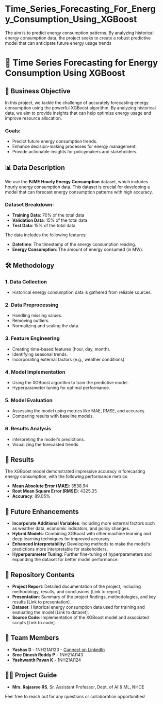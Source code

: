 # Time_Series_Forecasting_For_Energy_Consumption_Using_XGBoost
The aim is to predict energy consumption patterns.  By analyzing historical energy consumption data, the project seeks to create a robust predictive model that can anticipate future energy usage trends


# 🌟 Time Series Forecasting for Energy Consumption Using XGBoost

## 🎯 Business Objective

In this project, we tackle the challenge of accurately forecasting energy consumption using the powerful XGBoost algorithm. By analyzing historical data, we aim to provide insights that can help optimize energy usage and improve resource allocation.

### Goals:

- Predict future energy consumption trends.
- Enhance decision-making processes for energy management.
- Provide actionable insights for policymakers and stakeholders.

## 📊 Data Description

We use the **PJME Hourly Energy Consumption** dataset, which includes hourly energy consumption data. This dataset is crucial for developing a model that can forecast energy consumption patterns with high accuracy.

### Dataset Breakdown:

- **Training Data**: 70% of the total data
- **Validation Data**: 15% of the total data
- **Test Data**: 15% of the total data

The data includes the following features:

- **Datetime**: The timestamp of the energy consumption reading.
- **Energy Consumption**: The amount of energy consumed (in MW).

## 🛠 Methodology

### 1. Data Collection
   - Historical energy consumption data is gathered from reliable sources.

### 2. Data Preprocessing
   - Handling missing values.
   - Removing outliers.
   - Normalizing and scaling the data.

### 3. Feature Engineering
   - Creating time-based features (hour, day, month).
   - Identifying seasonal trends.
   - Incorporating external factors (e.g., weather conditions).

### 4. Model Implementation
   - Using the XGBoost algorithm to train the predictive model.
   - Hyperparameter tuning for optimal performance.

### 5. Model Evaluation
   - Assessing the model using metrics like MAE, RMSE, and accuracy.
   - Comparing results with baseline models.

### 6. Results Analysis
   - Interpreting the model's predictions.
   - Visualizing the forecasted trends.

## 🚀 Results

The XGBoost model demonstrated impressive accuracy in forecasting energy consumption, with the following performance metrics:

- **Mean Absolute Error (MAE)**: 3538.94
- **Root Mean Square Error (RMSE)**: 4325.35
- **Accuracy**: 89.05%

## 🔮 Future Enhancements

- **Incorporate Additional Variables**: Including more external factors such as weather data, economic indicators, and policy changes.
- **Hybrid Models**: Combining XGBoost with other machine learning and deep learning techniques for improved accuracy.
- **Enhanced Interpretability**: Developing methods to make the model's predictions more interpretable for stakeholders.
- **Hyperparameter Tuning**: Further fine-tuning of hyperparameters and expanding the dataset for better model performance.

## 📂 Repository Contents

- **Project Report**: Detailed documentation of the project, including methodology, results, and conclusions [Link to report].
- **Presentation**: Summary of the project findings, methodologies, and key results [Link to presentation].
- **Dataset**: Historical energy consumption data used for training and evaluating the model [Link to dataset].
- **Source Code**: Implementation of the XGBoost model and associated scripts [Link to code].

## 👥 Team Members

- **Yashas D** - 1NH21AI123 - [Connect on LinkedIn](https://www.linkedin.com/in/yashasd2004/)
- **Sree Dinesh Reddy P** - 1NH21AI143 
- **Yashwanth Pavan K** - 1NH21AI124 

## 🧑‍🏫 Project Guide

- **Mrs. Rajasree RS**, Sr. Assistant Professor, Dept. of AI & ML, NHCE


Feel free to reach out for any questions or collaboration opportunities!
